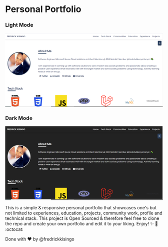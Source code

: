 # Personal Portfolio

### Light Mode
![Portfolio Screenshot-Light Mode](/assets/img/fredportfolio.PNG)

### Dark Mode
![Portfolio Screenshot-Dark Mode](/assets/img/fredrickdarkportfolio.PNG)

This is a simple & responsive personal portfolio that showcases one's but not limited to experiences, education, projects, community work, profile and technical stack. This project is Open Sourced & therefore feel free to clone the repo and create your own portfolio and edit it to your liking. Enjoy! :sparkles: :tada: :octocat:

Done with :heart: by @fredrickkisingo
